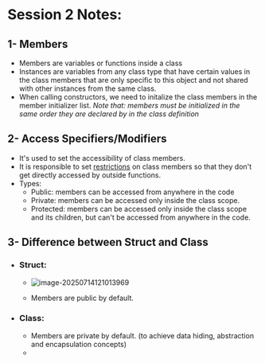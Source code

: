 # **Session 2 Notes:**

## 1- Members

- Members are variables or functions inside a class
- Instances are variables from any class type that have certain values in the class members that are only specific to this object and not shared with other instances from the same class.
- When calling constructors, we need to initalize the class members in the member initializer list.
  *Note that:* *members must be initialized in the same order they are declared by in the class definition*

## 2- Access Specifiers/Modifiers

- It's used to set the accessibility of class members.
- It is responsible to set <u>restrictions</u> on class members so that they don't get directly accessed by outside functions.
- Types:
  * Public: members can be accessed from anywhere in the code
  * Private: members can be accessed only inside the class scope.
  * Protected: members can be accessed only inside the class scope and its children, but can't be accessed from anywhere in the code.

## 3- Difference between Struct and Class

- ### Struct:

  - ![image-20250714121013969](C:\Users\hp\AppData\Roaming\Typora\typora-user-images\image-20250714121013969.png)

  - Members are public by default.

    

- ### Class:

  - Members are private by default. (to achieve data hiding, abstraction and encapsulation concepts)
  - 